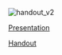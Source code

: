 ![handout_v2](https://github.com/user-attachments/assets/3f173e0c-8112-489e-934f-0996e8ec4f6b)

[Presentation](https://drive.google.com/file/d/1YQ7ks8pf0-SPcX9wqhoU0GPQTIKpKZtt/view?usp=sharing)

[Handout](https://github.com/user-attachments/files/20343101/A1_Handout_Twayana.pdf)
